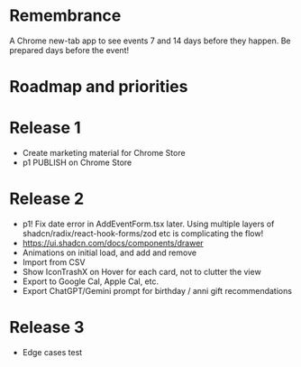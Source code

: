 # Remembrance

A Chrome new-tab app to see events 7 and 14 days before they happen. Be prepared days before the event!

# Roadmap and priorities

# Release 1

- Create marketing material for Chrome Store
- p1 PUBLISH on Chrome Store

# Release 2

- p1! Fix date error in AddEventForm.tsx later. Using multiple layers of shadcn/radix/react-hook-forms/zod etc is complicating the flow!
- https://ui.shadcn.com/docs/components/drawer
- Animations on initial load, and add and remove
- Import from CSV
- Show IconTrashX on Hover for each card, not to clutter the view
- Export to Google Cal, Apple Cal, etc.
- Export ChatGPT/Gemini prompt for birthday / anni gift recommendations

# Release 3

- Edge cases test
